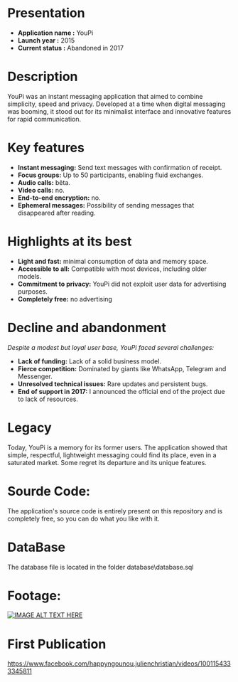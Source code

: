 # Presentation  
- **Application name :** YouPi  
- **Launch year :** 2015  
- **Current status :** Abandoned in 2017

# Description 
YouPi was an instant messaging application that aimed to combine simplicity, speed and privacy. Developed at a time when digital messaging was booming, it stood out for its minimalist interface and innovative features for rapid communication.

# Key features
- **Instant messaging:** Send text messages with confirmation of receipt.  
- **Focus groups:** Up to 50 participants, enabling fluid exchanges.  
- **Audio calls:** bêta.  
- **Video calls:** no.  
- **End-to-end encryption:** no.  
- **Ephemeral messages:** Possibility of sending messages that disappeared after reading.  

# Highlights at its best
- **Light and fast:** minimal consumption of data and memory space.  
- **Accessible to all:** Compatible with most devices, including older models.  
- **Commitment to privacy:** YouPi did not exploit user data for advertising purposes.  
- **Completely free:** no advertising  

# Decline and abandonment
*Despite a modest but loyal user base, YouPi faced several challenges:*  
- **Lack of funding:** Lack of a solid business model.  
- **Fierce competition:** Dominated by giants like WhatsApp, Telegram and Messenger.  
- **Unresolved technical issues:** Rare updates and persistent bugs.  
- **End of support in 2017:** I announced the official end of the project due to lack of resources.  

# Legacy
Today, YouPi is a memory for its former users. The application showed that simple, respectful, lightweight messaging could find its place, even in a saturated market. Some regret its departure and its unique features.

# Sourde Code:
The application's source code is entirely present on this repository and is completely free, so you can do what you like with it.

# DataBase
The database file is located in the folder database\database.sql

# Footage:
[![IMAGE ALT TEXT HERE](https://img.youtube.com/vi/gzLFnQ_0yG0/0.jpg)](https://www.youtube.com/watch?v=gzLFnQ_0yG0)


# First Publication
https://www.facebook.com/happyngounou.julienchristian/videos/1001154333345811
